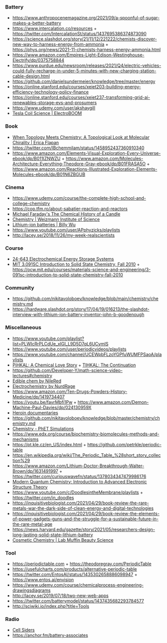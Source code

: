 ### Battery

- https://www.anthropocenemagazine.org/2021/09/a-spoonful-of-sugar-makes-a-better-battery
- https://www.intercalation.co/resources + https://twitter.com/IntercalationSt/status/1437695386374873090
- https://science.slashdot.org/story/21/11/12/221222/chemists-discover-new-way-to-harness-energy-from-ammonia + https://phys.org/news/2021-11-chemists-harness-energy-ammonia.html
- https://www.amazon.com/Empires-Light-Edison-Westinghouse-Electrify/dp/0375758844
- https://www.purdue.edu/newsroom/releases/2021/Q4/electric-vehicles-could-fully-recharge-in-under-5-minutes-with-new-charging-station-cable-design.html
- https://github.com/danielsundermeier/knowledge/tree/master/energy
- https://online.stanford.edu/courses/xeiet203-building-energy-efficiency-technology-policy-finance
- https://online.stanford.edu/courses/xeiet237-transforming-grid-ai-renewables-storage-evs-and-prosumers
- https://www.udemy.com/user/akshaygill
- [Tesla Coil Science | ElectroBOOM](https://www.youtube.com/playlist?list=PLr_CZLgMkHeUexzcA64PfjCW0UUoO8Twi)

### Book

- [When Topology Meets Chemistry: A Topological Look at Molecular Chirality | Erica Flapan](https://www.amazon.com/When-Topology-Meets-Chemistry-Topological/dp/0521664829)
- https://twitter.com/IBchemmilam/status/1458952437360910340
- https://www.amazon.com/Elements-Visual-Exploration-Every-Universe-ebook/dp/B011IZNWZU + https://www.amazon.com/Molecules-Architecture-Everything-Theodore-Gray-ebook/dp/B01FRASA5O + https://www.amazon.com/Reactions-Illustrated-Exploration-Elements-Molecules-ebook/dp/B01N6ZBGUB

### Cinema

- https://www.udemy.com/course/the-complete-high-school-and-college-chemistry
- https://cop.tfm.ro/about-sabatier-reaction-and-reactors
- [Michael Faraday's The Chemical History of a Candle](https://www.youtube.com/playlist?list=PL0INsTTU1k2UCpOfRuMDR-wlvWkLan1_r)
- [Chemistry | Weizmann Institute of Science](https://www.youtube.com/playlist?list=PL1C9C01629CCE4F81)
- [Lithium-ion batteries | Billy Wu](https://www.youtube.com/playlist?list=PLAkf2LZiuWhmnZfOrLRBhe8kdVyp83Uzv)
- https://www.youtube.com/user/APphyzicks/playlists
- http://lacey.se/2018/11/26/my-week-realscientists

### Course

- [24-643 Electrochemical Energy Storage Systems](https://www.andrew.cmu.edu/user/venkatv/24643/index.html)
- [MIT 3.091SC Introduction to Solid State Chemistry, Fall 2010](https://www.youtube.com/playlist?list=PL36EC6A6180271B0F) + https://ocw.mit.edu/courses/materials-science-and-engineering/3-091sc-introduction-to-solid-state-chemistry-fall-2010

### Community

- https://github.com/nikitavoloboev/knowledge/blob/main/chemistry/chemistry.md
- https://hardware.slashdot.org/story/17/04/19/016213/the-slashdot-interview-with-lithium-ion-battery-inventor-john-b-goodenough


### Miscellaneous

- https://www.youtube.com/playlist?list=PLWIcRrPLCdUe_xIGI_L9D5D7qL6UCymlS
- https://www.youtube.com/user/periodicvideos/playlists
- https://www.youtube.com/channel/UCEWpbFLzoYGPfuWUMFPSaoA/playlists
- [PiHKAL: A Chemical Love Story](https://en.wikipedia.org/wiki/PiHKAL) + [TIHKAL: The Continuation](https://en.wikipedia.org/wiki/TiHKAL)
- https://github.com/Developer-Y/math-science-video-lectures#chemistry
- [Edible chem by NileRed](https://www.youtube.com/playlist?list=PLbaramj7Nly7bs5EiT3Hmlx4XudWHe6V0)
- [Electrochemistry by NurdRage](https://www.youtube.com/playlist?list=PLU79801KtVAUCrIv5rJn3lEK_6IvekEa7)
- https://www.amazon.com/Ten-Drugs-Powders-History-Medicine/dp/1419734407
- https://youtu.be/favrMbfi1Pw + https://www.amazon.com/Demon-Machine-Paul-Davies/dp/024130959X
- [Heroin documentaries](https://matt.sh/heroin)
- https://github.com/nikitavoloboev/knowledge/blob/master/chemistry/chemistry.md
- [Chemistry - PhET Simulations](https://phet.colorado.edu/en/simulations/category/chemistry)
- https://www.edx.org/course/biochemistry-biomolecules-methods-and-mechanisms
- https://pt.kle.cz/en_US/index.html + https://github.com/petrkle/periodic-table
- https://en.wikipedia.org/wiki/The_Periodic_Table_%28short_story_collection%29
- https://www.amazon.com/Lithium-Doctor-Breakthrough-Walter-Brown/dp/1631491997 + https://twitter.com/curiouswavefn/status/1378034347479986176
- [Modern Quantum Chemistry: Introduction to Advanced Electronic Structure Theory](https://www.amazon.com/Modern-Quantum-Chemistry-Introduction-Electronic/dp/0486691861)
- https://www.youtube.com/c/DoodlesintheMembrane/playlists + https://twitter.com/in_doodles
- https://inquisitivebiologist.com/2021/04/29/book-review-the-rare-metals-war-the-dark-side-of-clean-energy-and-digital-technologies
- https://inquisitivebiologist.com/2021/04/29/book-review-the-elements-of-power-gadgets-guns-and-the-struggle-for-a-sustainable-future-in-the-rare-metal-age
- https://news.harvard.edu/gazette/story/2021/05/researchers-design-long-lasting-solid-state-lithium-battery
- [Cosmetic Chemistry | Lab Muffin Beauty Science](https://www.youtube.com/playlist?list=PLbpMGOFlpHNDt2fEM04062eM8Yk1oX_KF)

### Tool

- https://periodictable.com + https://theodoregray.com/PeriodicTable
- https://usefulcharts.com/products/alternative-periodic-table
- https://twitter.com/EntosAI/status/1435302658886098947 + https://www.entos.ai/envision
- https://www.udemy.com/course/chemicalprocess-engineering-drawingsdiagrams
- http://lacey.se/2019/07/18/two-new-web-apps
- https://twitter.com/batterymodel/status/1437435682293784577
- http://sciwiki.io/index.php?title=Tools

### Radio

- [Cell Siders](https://open.spotify.com/show/2I2gNULTcq4MxEfJ8zu0uR)
- https://anchor.fm/battery-associates

